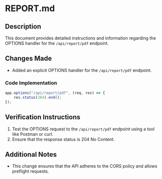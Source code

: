 # REPORT.md

## Description
This document provides detailed instructions and information regarding the OPTIONS handler for the `/api/report/pdf` endpoint.

## Changes Made
- Added an explicit OPTIONS handler for the `/api/report/pdf` endpoint.

### Code Implementation
```javascript
app.options("/api/report/pdf", (req, res) => {
    res.status(204).end();
});
```

## Verification Instructions
1. Test the OPTIONS request to the `/api/report/pdf` endpoint using a tool like Postman or curl.
2. Ensure that the response status is 204 No Content.

## Additional Notes
- This change ensures that the API adheres to the CORS policy and allows preflight requests.
